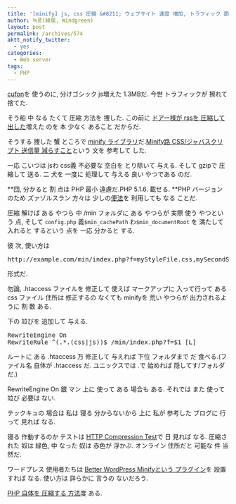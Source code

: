 ```yaml
---
title: '[minify] js, css 圧縮 &#8211; ウェブサイト 速度 増加, トラフィック 節約'
author: 녹풍(綠風, Windgreen)
layout: post
permalink: /archives/574
aktt_notify_twitter:
  - yes
categories:
  - Web server
tags:
  - PHP
---
```

<a target="_top" href="http://cufon.shoqolate.com/">cufon</a>を 使うのに, 分けゴシック js増えた 1.3MBだ. 今世 トラフィックが 擦れて 捨てた.

そう船 中 なる たくて 圧縮 方法を 捜した. この前に <a target="_top" href="http://offree.net/2116">ドアー様が rssを 圧縮して 出した</a>増えた のを 本 少なく あること だからだ.

そうする 捜した 蟹 ところで <a target="_top" href="http://code.google.com/p/minify/">minify ライブラリ</a>だ.<a target="_top" href="http://pat.im/657">Minify路 CSS/ジャバスクリプト 送信量 減らすこと</a>という 文を 参考して した.

一応 こいつは jsわ css義 不必要な 空白を とり除いて 与える. そして gzipで 圧縮して 送る. 二 犬を 一度に 処理して 与える 良い やつである のだ.

**団, 分かると 割 点は PHP 最小 遠慮だ.PHP 5.1.6. 載せる. **PHP バージョンのため ズァゾルスラン 方々は 少しの<a title="巨大な 用量の Cufon 字面 js ファイルで 心配なのに php バージョンが 低くて minifyを 使うの できない 人を ための 便法" target="_top" href="http://mytory.local/archives/1161">便法</a>を 利用しても なる ことだ.

圧縮 解けば ある やつら 中 /min フォルダに ある やつらが 実際 使う やつという 点, そして `config.php` 義`$min_cachePath` わ`$min_documentRoot` を 満たして 入れると するという 点を 一応 分かると する.

彼 次, 使い方は

<pre>http://example.com/min/index.php?f=myStyleFile.css,mySecondStyleFile.css</pre>

形式だ.

勿論, .htaccess ファイルを 修正して 使えば マークアップに 入って行って ある css ファイル 住所は 修正するの なくても minifyを 荒い やつらが 出力されるように 割 数 ある.

下の 竝びを 追加して 与える.

<pre>RewriteEngine On
RewriteRule ^(.*.(css|js))$ /min/index.php?f=$1 [L]</pre>

ルートに ある .htaccess 万 修正して 与えれば 下位 フォルダまで だ 食べる.(ファイル名 自体が .htaccess だ. ユニックスでは .で 始めれば 隠してす/フォルダだ.)

RewriteEngine On 銀 マン 上に 使って ある 場合も ある. それでは また 使って 竝び 必要は ない.

テックキュの 場合は 私は 寝る 分からないから 上に 私が 参考した ブログに 行って 見れば なる.

寝る 作動するのか テストは <a target="_top" href="http://www.whatsmyip.org/http_compression/">HTTP Compression Test</a>で 日 見れば なる. 圧縮された 奴は 緑色, 中 なった 奴は 赤色が 浮かぶ. オンライン 住所だと 可能な 件 当然だ.

ワードプレス 使用者たちは <a target="_top" href="http://wordpress.org/extend/plugins/bwp-minify/">Better WordPress Minifyという プラグイン</a>を 設置すれば なる. 使い方は 詳らかに 言うの ないだろう.

<a title="PHP文書を 圧縮して 出すこと  ob_start(“ob_gzhandler”)" target="_top" href="http://mytory.local/archives/1050">PHP 自体を 圧縮する 方法</a>度 ある.